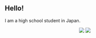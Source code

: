 ## Hello!
I am a high school student in Japan.

<p align="center">
  <img src="https://github-readme-stats.vercel.app/api?username=mint73&count_private=true&theme=vue-dark&show_icons=true&rank_icon=github" />
  <img src="https://github-readme-stats.vercel.app/api/top-langs/?username=mint73&count_private=true&theme=vue-dark&layout=compact" />
</p>
